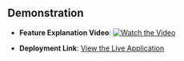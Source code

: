
## Demonstration


- **Feature Explanation Video**: 
  [![Watch the Video](https://img.youtube.com/vi/pnIe_Um22PQ/0.jpg)](https://youtu.be/pnIe_Um22PQ)

  
- **Deployment Link**: [View the Live Application](https://twinleaves-product-pagination.vercel.app/)

